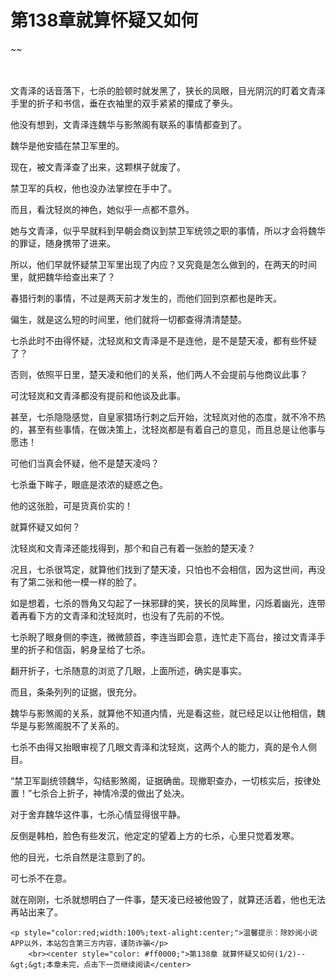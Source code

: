 # 第138章就算怀疑又如何
~~
    	    <p name="pagetop" href="javascript:void(0);" onclick="return false" style="line-height: 35px;padding: 10px;color: #333;"> </p><p>文青泽的话音落下，七杀的脸顿时就发黑了，狭长的凤眼，目光阴沉的盯着文青泽手里的折子和书信，垂在衣袖里的双手紧紧的攥成了拳头。</p><p>他没有想到，文青泽连魏华与影煞阁有联系的事情都查到了。</p><p>魏华是他安插在禁卫军里的。</p><p>现在，被文青泽查了出来，这颗棋子就废了。</p><p>禁卫军的兵权，他也没办法掌控在手中了。</p><p>而且，看沈轻岚的神色，她似乎一点都不意外。</p><p>她与文青泽，似乎早就料到早朝会商议到禁卫军统领之职的事情，所以才会将魏华的罪证，随身携带了进来。</p><p>所以，他们早就怀疑禁卫军里出现了内应？又究竟是怎么做到的，在两天的时间里，就把魏华给查出来了？</p><p>春猎行刺的事情，不过是两天前才发生的，而他们回到京都也是昨天。</p><p>偏生，就是这么短的时间里，他们就将一切都查得清清楚楚。</p><p>七杀此时不由得怀疑，沈轻岚和文青泽是不是连他，是不是楚天凌，都有些怀疑了？</p><p>否则，依照平日里，楚天凌和他们的关系，他们两人不会提前与他商议此事？</p><p>可沈轻岚和文青泽都没有提前和他谈及此事。</p><p>甚至，七杀隐隐感觉，自皇家猎场行刺之后开始，沈轻岚对他的态度，就不冷不热的，甚至有些事情，在做决策上，沈轻岚都是有着自己的意见，而且总是让他事与愿违！</p><p>可他们当真会怀疑，他不是楚天凌吗？</p><p>七杀垂下眸子，眼底是浓浓的疑惑之色。</p><p>他的这张脸，可是货真价实的！</p><p>就算怀疑又如何？</p><p>沈轻岚和文青泽还能找得到，那个和自己有着一张脸的楚天凌？</p><p>况且，七杀很笃定，就算他们找到了楚天凌，只怕也不会相信，因为这世间，再没有了第二张和他一模一样的脸了。</p><p>如是想着，七杀的唇角又勾起了一抹邪肆的笑，狭长的凤眸里，闪烁着幽光，连带着再看下方的文青泽和沈轻岚时，也没有了先前的不悦。</p><p>七杀睨了眼身侧的李连，微微颔首，李连当即会意，连忙走下高台，接过文青泽手里的折子和信函，躬身呈给了七杀。</p><p>翻开折子，七杀随意的浏览了几眼，上面所述，确实是事实。</p><p>而且，条条列列的证据，很充分。</p><p>魏华与影煞阁的关系，就算他不知道内情，光是看这些，就已经足以让他相信，魏华是与影煞阁脱不了关系的。</p><p>七杀不由得又抬眼审视了几眼文青泽和沈轻岚，这两个人的能力，真的是令人侧目。</p><p>“禁卫军副统领魏华，勾结影煞阁，证据确凿。现撤职查办，一切核实后，按律处置！”七杀合上折子，神情冷漠的做出了处决。</p><p>对于舍弃魏华这件事，七杀心情显得很平静。</p><p>反倒是韩柏，脸色有些发沉，他定定的望着上方的七杀，心里只觉着发寒。</p><p>他的目光，七杀自然是注意到了的。</p><p>可七杀不在意。</p><p>就在刚刚，七杀就想明白了一件事，楚天凌已经被他毁了，就算还活着，他也无法再站出来了。</p>
    	
   	<p style="color:red;width:100%;text-alight:center;">温馨提示：除妙阅小说APP以外，本站包含第三方内容，谨防诈骗</p>
    	<br><center style="color: #ff0000;">第138章 就算怀疑又如何(1/2)--&gt;&gt;本章未完，点击下一页继续阅读</center>
    	